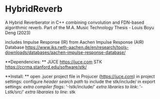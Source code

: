 # HybridReverb
A Hybrid Reverberator in C++ combining convolution and FDN-based algorithmic reverb. Part of the M.A. Music Technology Thesis - Louis Boyu Deng (2023)


includes Impulse Response (IR) from Aachen Impulse Response (AIR) Database
https://www.iks.rwth-aachen.de/en/research/tools-downloads/databases/aachen-impulse-response-database/

**Dependencies: **
JUCE   https://juce.com
STK    https://ccrma.stanford.edu/software/stk/

**Install: **
open .jucer project file in Projucer (https://juce.com)
in project settings: 
  configure _header search path_ to include the stk/include/
in export settings: 
  _extra compiler flags_:          '-Istk/include/'
  _extra libraries to link_:       '-Lstk/src/'
  _extra libaraies to line_:       stk
